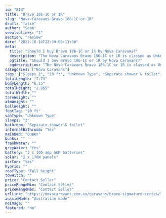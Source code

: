 ```yaml
---
id: "814"
title: "Bravo 186-1C or 1R"
slug: "Nova-Caravans-Bravo-186-1C-or-1R"
draft: "false"
author: "Sean"
seealsolinks: "1"
section: "review"
date: "2022-10-10T22:00:09+11:00"
meta:
  title: "Should I buy Bravo 186-1C or 1R by Nova Caravans?"
  description: "The Nova Caravans Bravo 186-1C or 1R is classed as Unknown Type, and sleeps 2 people. It is Australian made and comes in at 20 ft. It generally has Separate shower & toilet."
  ogtitle: "Should I buy Bravo 186-1C or 1R by Nova Caravans?"
  ogdescription: "The Nova Caravans Bravo 186-1C or 1R is classed as Unknown Type, and sleeps 2 people. It is Australian made and comes in at 20 ft. It generally has Separate shower & toilet."
categories: ["Nova Caravans"]
tags: ["Sleeps 2", "20 ft", "Unknown Type", "Separate shower & toilet", "Full height", "Price Unknown"]
totalLength: "7.73"
bodyLength: "6.15"
totalHeight: "2.865"
totalWidth: ""
tareWeight: ""
atmWeight: ""
ballWeight: ""
footTag: "20 ft"
vanType: "Unknown Type"
sleeps: "2"
bathroom: "Separate shower & toilet"
internalBathroom: "Yes"
mainBed: "Queen"
bunks: ""
freshWater: ""
greyWater: "Yes"
battery: "2 x 105 amp AGM batteries"
solar: "2 x 170W panels"
airCon: "Yes"
hybrid: ""
roofType: "Full height"
towHitch: ""
price: "Contact Seller"
priceRangeMin: "Contact Seller"
priceRangeMax: "Contact Seller"
urlLink: "https://novacaravans.com.au/caravans/bravo-signature-series/"
aussieMade: "Australian made"
noImage: ""
featured: "no"
---
```

